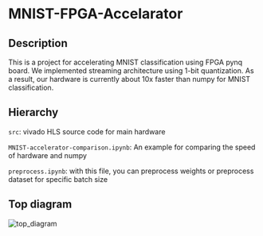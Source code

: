 # MNIST-FPGA-Accelarator 

## Description
This is a project for accelerating MNIST classification using FPGA pynq board. We implemented streaming architecture using 1-bit quantization. As a result, our hardware is currently about 10x faster than numpy for MNIST classification. 

## Hierarchy
`src`: vivado HLS source code for main hardware

`MNIST-accelerator-comparison.ipynb`: An example for comparing the speed of hardware and numpy

`preprocess.ipynb`: with this file, you can preprocess weights or preprocess dataset for specific batch size


## Top diagram
![top_diagram](https://user-images.githubusercontent.com/17183234/170824465-58e4b5a0-73f0-42be-8a03-7c299c84c48a.PNG)



